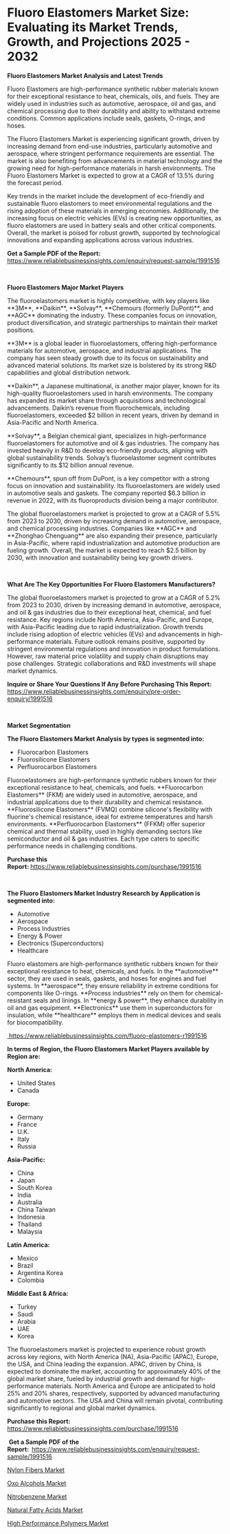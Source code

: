 <p><h1>Fluoro Elastomers Market Size: Evaluating its Market Trends, Growth, and Projections 2025 - 2032</h1></p><p><strong>Fluoro Elastomers Market Analysis and Latest Trends</strong></p>
<p><p>Fluoro Elastomers are high-performance synthetic rubber materials known for their exceptional resistance to heat, chemicals, oils, and fuels. They are widely used in industries such as automotive, aerospace, oil and gas, and chemical processing due to their durability and ability to withstand extreme conditions. Common applications include seals, gaskets, O-rings, and hoses.</p><p>The Fluoro Elastomers Market is experiencing significant growth, driven by increasing demand from end-use industries, particularly automotive and aerospace, where stringent performance requirements are essential. The market is also benefiting from advancements in material technology and the growing need for high-performance materials in harsh environments. The Fluoro Elastomers Market is expected to grow at a CAGR of 13.5% during the forecast period.</p><p>Key trends in the market include the development of eco-friendly and sustainable fluoro elastomers to meet environmental regulations and the rising adoption of these materials in emerging economies. Additionally, the increasing focus on electric vehicles (EVs) is creating new opportunities, as fluoro elastomers are used in battery seals and other critical components. Overall, the market is poised for robust growth, supported by technological innovations and expanding applications across various industries.</p></p>
<p><strong>Get a Sample PDF of the Report:&nbsp;</strong> <a href="https://www.reliablebusinessinsights.com/enquiry/request-sample/1991516?utm_campaign=904&utm_medium=2&utm_source=Github&utm_content=ia&utm_term=25012025&utm_id=fluoro-elastomers">https://www.reliablebusinessinsights.com/enquiry/request-sample/1991516</a></p>
<p>&nbsp;</p>
<p><strong>Fluoro Elastomers Major Market Players</strong></p>
<p><p>The fluoroelastomers market is highly competitive, with key players like **3M**, **Daikin**, **Solvay**, **Chemours (formerly DuPont)**, and **AGC** dominating the industry. These companies focus on innovation, product diversification, and strategic partnerships to maintain their market positions.</p><p>**3M** is a global leader in fluoroelastomers, offering high-performance materials for automotive, aerospace, and industrial applications. The company has seen steady growth due to its focus on sustainability and advanced material solutions. Its market size is bolstered by its strong R&D capabilities and global distribution network.</p><p>**Daikin**, a Japanese multinational, is another major player, known for its high-quality fluoroelastomers used in harsh environments. The company has expanded its market share through acquisitions and technological advancements. Daikin’s revenue from fluorochemicals, including fluoroelastomers, exceeded $2 billion in recent years, driven by demand in Asia-Pacific and North America.</p><p>**Solvay**, a Belgian chemical giant, specializes in high-performance fluoroelastomers for automotive and oil & gas industries. The company has invested heavily in R&D to develop eco-friendly products, aligning with global sustainability trends. Solvay’s fluoroelastomer segment contributes significantly to its $12 billion annual revenue.</p><p>**Chemours**, spun off from DuPont, is a key competitor with a strong focus on innovation and sustainability. Its fluoroelastomers are widely used in automotive seals and gaskets. The company reported $6.3 billion in revenue in 2022, with its fluoroproducts division being a major contributor.</p><p>The global fluoroelastomers market is projected to grow at a CAGR of 5.5% from 2023 to 2030, driven by increasing demand in automotive, aerospace, and chemical processing industries. Companies like **AGC** and **Zhonghao Chenguang** are also expanding their presence, particularly in Asia-Pacific, where rapid industrialization and automotive production are fueling growth. Overall, the market is expected to reach $2.5 billion by 2030, with innovation and sustainability being key growth drivers.</p></p>
<p>&nbsp;</p>
<p><strong>What Are The Key Opportunities For Fluoro Elastomers Manufacturers?</strong></p>
<p><p>The global fluoroelastomers market is projected to grow at a CAGR of 5.2% from 2023 to 2030, driven by increasing demand in automotive, aerospace, and oil & gas industries due to their exceptional heat, chemical, and fuel resistance. Key regions include North America, Asia-Pacific, and Europe, with Asia-Pacific leading due to rapid industrialization. Growth trends include rising adoption of electric vehicles (EVs) and advancements in high-performance materials. Future outlook remains positive, supported by stringent environmental regulations and innovation in product formulations. However, raw material price volatility and supply chain disruptions may pose challenges. Strategic collaborations and R&D investments will shape market dynamics.</p></p>
<p><strong>Inquire or Share Your Questions If Any Before Purchasing This Report:</strong> <a href="https://www.reliablebusinessinsights.com/enquiry/pre-order-enquiry/1991516?utm_campaign=904&utm_medium=2&utm_source=Github&utm_content=ia&utm_term=25012025&utm_id=fluoro-elastomers">https://www.reliablebusinessinsights.com/enquiry/pre-order-enquiry/1991516</a></p>
<p>&nbsp;</p>
<p><strong>Market Segmentation</strong></p>
<p><strong>The Fluoro Elastomers Market Analysis by types is segmented into:</strong></p>
<p><ul><li>Fluorocarbon Elastomers</li><li>Fluorosilicone Elastomers</li><li>Perfluorocarbon Elastomers</li></ul></p>
<p><p>Fluoroelastomers are high-performance synthetic rubbers known for their exceptional resistance to heat, chemicals, and fuels. **Fluorocarbon Elastomers** (FKM) are widely used in automotive, aerospace, and industrial applications due to their durability and chemical resistance. **Fluorosilicone Elastomers** (FVMQ) combine silicone's flexibility with fluorine's chemical resistance, ideal for extreme temperatures and harsh environments. **Perfluorocarbon Elastomers** (FFKM) offer superior chemical and thermal stability, used in highly demanding sectors like semiconductor and oil & gas industries. Each type caters to specific performance needs in challenging conditions.</p></p>
<p><strong>Purchase this Report:&nbsp;</strong><a href="https://www.reliablebusinessinsights.com/purchase/1991516?utm_campaign=904&utm_medium=2&utm_source=Github&utm_content=ia&utm_term=25012025&utm_id=fluoro-elastomers">https://www.reliablebusinessinsights.com/purchase/1991516</a></p>
<p>&nbsp;</p>
<p><strong>The Fluoro Elastomers Market Industry Research by Application is segmented into:</strong></p>
<p><ul><li>Automotive</li><li>Aerospace</li><li>Process Industries</li><li>Energy & Power</li><li>Electronics (Superconductors)</li><li>Healthcare</li></ul></p>
<p><p>Fluoro elastomers are high-performance synthetic rubbers known for their exceptional resistance to heat, chemicals, and fuels. In the **automotive** sector, they are used in seals, gaskets, and hoses for engines and fuel systems. In **aerospace**, they ensure reliability in extreme conditions for components like O-rings. **Process industries** rely on them for chemical-resistant seals and linings. In **energy & power**, they enhance durability in oil and gas equipment. **Electronics** use them in superconductors for insulation, while **healthcare** employs them in medical devices and seals for biocompatibility.</p></p>
<p><a href="https://www.reliablebusinessinsights.com/fluoro-elastomers-r1991516?utm_campaign=904&utm_medium=2&utm_source=Github&utm_content=ia&utm_term=25012025&utm_id=fluoro-elastomers">&nbsp;https://www.reliablebusinessinsights.com/fluoro-elastomers-r1991516</a></p>
<p><strong>In terms of Region, the Fluoro Elastomers Market Players available by Region are:</strong></p>
<p>
    <p> <strong> North America: </strong>
        <ul>
            <li>United States</li>
            <li>Canada</li>
        </ul>
        </p> 
    <p> <strong> Europe: </strong>
        <ul>
            <li>Germany</li>
            <li>France</li>
            <li>U.K.</li>
            <li>Italy</li>
            <li>Russia</li>
        </ul>
        </p> 
    <p> <strong> Asia-Pacific: </strong>
        <ul>
            <li>China</li>
            <li>Japan</li>
            <li>South Korea</li>
            <li>India</li>
            <li>Australia</li>
            <li>China Taiwan</li>
            <li>Indonesia</li>
            <li>Thailand</li>
            <li>Malaysia</li>
        </ul>
        </p> 
    <p> <strong> Latin America: </strong>
        <ul>
            <li>Mexico</li>
            <li>Brazil</li>
            <li>Argentina Korea</li>
            <li>Colombia</li>
        </ul>
        </p> 
    <p> <strong> Middle East & Africa: </strong>
        <ul>
            <li>Turkey</li>
            <li>Saudi</li>
            <li>Arabia</li>
            <li>UAE</li>
            <li>Korea</li>
        </ul>
    </p>
    </p>
<p><p>The fluoroelastomers market is projected to experience robust growth across key regions, with North America (NA), Asia-Pacific (APAC), Europe, the USA, and China leading the expansion. APAC, driven by China, is expected to dominate the market, accounting for approximately 40% of the global market share, fueled by industrial growth and demand for high-performance materials. North America and Europe are anticipated to hold 25% and 20% shares, respectively, supported by advanced manufacturing and automotive sectors. The USA and China will remain pivotal, contributing significantly to regional and global market dynamics.</p></p>
<p><strong>Purchase this Report: </strong><a href="https://www.reliablebusinessinsights.com/purchase/1991516?utm_campaign=904&utm_medium=2&utm_source=Github&utm_content=ia&utm_term=25012025&utm_id=fluoro-elastomers">https://www.reliablebusinessinsights.com/purchase/1991516</a></p>
<p>&nbsp;<strong>Get a Sample PDF of the Report:&nbsp;&nbsp;</strong><a href="https://www.reliablebusinessinsights.com/enquiry/request-sample/1991516?utm_campaign=904&utm_medium=2&utm_source=Github&utm_content=ia&utm_term=25012025&utm_id=fluoro-elastomers">https://www.reliablebusinessinsights.com/enquiry/request-sample/1991516</a></p>
<p><strong></strong></p>
<p><p><a href="https://github.com/kimberjam0i/Market-Research-Report-List-1/blob/main/nylon-fibers-market.md?utm_campaign=904&utm_medium=2&utm_source=Github&utm_content=ia&utm_term=25012025&utm_id=fluoro-elastomers">Nylon Fibers Market</a></p><p><a href="https://github.com/osbornrdaflalo/Market-Research-Report-List-1/blob/main/oxo-alcohols-market.md?utm_campaign=904&utm_medium=2&utm_source=Github&utm_content=ia&utm_term=25012025&utm_id=fluoro-elastomers">Oxo Alcohols Market</a></p><p><a href="https://github.com/lashaunm5st/Market-Research-Report-List-1/blob/main/nitrobenzene-market.md?utm_campaign=904&utm_medium=2&utm_source=Github&utm_content=ia&utm_term=25012025&utm_id=fluoro-elastomers">Nitrobenzene Market</a></p><p><a href="https://github.com/antonioc6hal/Market-Research-Report-List-1/blob/main/natural-fatty-acids-market.md?utm_campaign=904&utm_medium=2&utm_source=Github&utm_content=ia&utm_term=25012025&utm_id=fluoro-elastomers">Natural Fatty Acids Market</a></p><p><a href="https://github.com/hammelximalschid/Market-Research-Report-List-1/blob/main/high-performance-polymers-market.md?utm_campaign=904&utm_medium=2&utm_source=Github&utm_content=ia&utm_term=25012025&utm_id=fluoro-elastomers">High Performance Polymers Market</a></p></p>